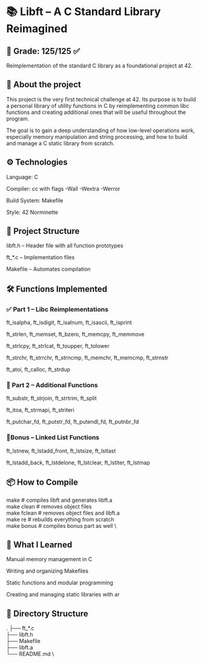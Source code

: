 # 📚 Libft – A C Standard Library Reimagined     
## 🏁 Grade: 125/125 ✅

Reimplementation of the standard C library as a foundational project at 42.

## 🚀 About the project

This project is the very first technical challenge at 42. Its purpose is to build a personal library of utility functions in C by reimplementing common libc functions and creating additional ones that will be useful throughout the program.

The goal is to gain a deep understanding of how low-level operations work, especially memory manipulation and string processing, and how to build and manage a C static library from scratch.

## ⚙️ Technologies

Language: C

Compiler: cc with flags -Wall -Wextra -Werror

Build System: Makefile

Style: 42 Norminette

## 🧩 Project Structure

libft.h – Header file with all function prototypes

ft_*.c – Implementation files

Makefile – Automates compilation

## 🛠️ Functions Implemented

### ✅ Part 1 – Libc Reimplementations

ft_isalpha, ft_isdigit, ft_isalnum, ft_isascii, ft_isprint

ft_strlen, ft_memset, ft_bzero, ft_memcpy, ft_memmove

ft_strlcpy, ft_strlcat, ft_toupper, ft_tolower

ft_strchr, ft_strrchr, ft_strncmp, ft_memchr, ft_memcmp, ft_strnstr

ft_atoi, ft_calloc, ft_strdup

### 🔧 Part 2 – Additional Functions

ft_substr, ft_strjoin, ft_strtrim, ft_split

ft_itoa, ft_strmapi, ft_striteri

ft_putchar_fd, ft_putstr_fd, ft_putendl_fd, ft_putnbr_fd

### 🧪Bonus – Linked List Functions

ft_lstnew, ft_lstadd_front, ft_lstsize, ft_lstlast

ft_lstadd_back, ft_lstdelone, ft_lstclear, ft_lstiter, ft_lstmap

## 📦 How to Compile

make        # compiles libft and generates libft.a \
make clean  # removes object files \
make fclean # removes object files and libft.a \
make re     # rebuilds everything from scratch \
make bonus  # compiles bonus part as well \

## 🧠 What I Learned

Manual memory management in C

Writing and organizing Makefiles

Static functions and modular programming

Creating and managing static libraries with ar

## 📁 Directory Structure

.
├── ft_*.c \
├── libft.h \
├── Makefile \
├── libft.a \
└── README.md \



